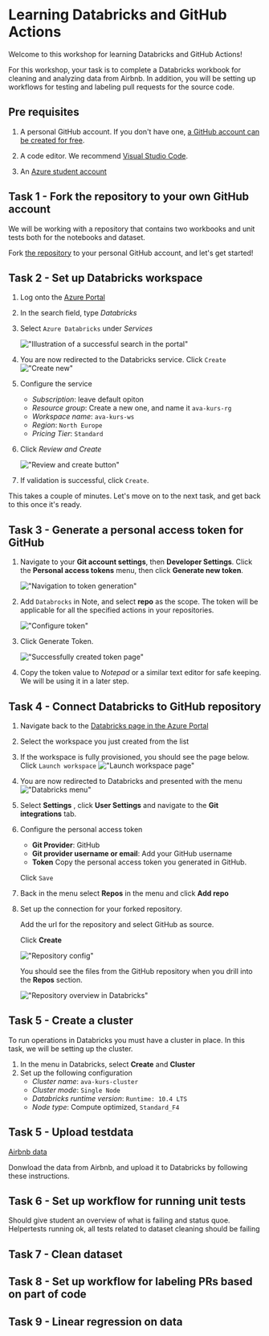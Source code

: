 # Learning Databricks and GitHub Actions

Welcome to this workshop for learning Databricks and GitHub Actions!

For this workshop, your task is to complete a Databricks workbook for cleaning and analyzing data from Airbnb. In addition, you will be setting up workflows for testing and labeling pull requests for the source code.  

## Pre requisites

1. A personal GitHub account. 
If you don't have one, [a GitHub account can be created for free](https://github.com/signup?ref_cta=Sign+up&ref_loc=header+logged+out&ref_page=%2F&source=header-home).

2. A code editor. We recommend [Visual Studio Code](https://code.visualstudio.com/).

3. An [Azure student account](https://azure.microsoft.com/nb-no/free/students/)


## Task 1 - Fork the repository to your own GitHub account

We will be working with a repository that contains two workbooks and unit tests both for the notebooks and dataset. 

Fork [the repository](https://github.com/acn-sbuad/ava-kurs-databricks) to your personal GitHub account, and let's get started! 

## Task 2 - Set up Databricks workspace
 
1. Log onto the [Azure Portal](https://portal.azure.com/)

2. In the search field, type _Databricks_

3. Select `Azure Databricks` under _Services_

    !["Illustration of a successful search in the portal"](imgs/databricks-in-portal.png)

4. You are now redirected to the Databricks service. Click `Create`
    !["Create new"](imgs/create-new.png)

5. Configure the service
    - _Subscription_: leave default opiton
    - _Resource group_: Create a new one, and name it `ava-kurs-rg`
    - _Workspace name_: `ava-kurs-ws`
    - _Region_: `North Europe`
    - _Pricing Tier_: `Standard`

 6. Click _Review and Create_

    !["Review and create button"](imgs/review-and-create.png)

7. If validation is successful, click `Create`.

This takes a couple of minutes. 
Let's move on to the next task, and get back to this once it's ready.

## Task 3 - Generate a personal access token for GitHub

1. Navigate to your __Git account settings__, then __Developer Settings__. Click the __Personal access tokens__ menu, then click __Generate new token__.

    !["Navigation to token generation"](imgs/generate-new-token.jpg)

2. Add `Databrocks` in Note, and select __repo__ as the scope. The token will be applicable for all the specified actions in your repositories.

    !["Configure token"](imgs/configure-token.jpg)

3. Click Generate Token.

    !["Successfully created token page"](imgs/ready-token.jpg)

4. Copy the token value to _Notepad_ or a similar text editor for safe keeping. We will be using it in a later step.

## Task 4 - Connect Databricks to GitHub repository

1. Navigate back to the [Databricks page in the Azure Portal](https://portal.azure.com/#blade/HubsExtension/BrowseResource/resourceType/Microsoft.Databricks%2Fworkspaces)
 
2. Select the workspace you just created from the list
 
3. If the workspace is fully provisioned, you should see the page below. Click `Launch workspace`
    !["Launch workspace page"](imgs/launch-workspace.png)

4. You are now redirected to Databricks and presented with the menu
    !["Databricks menu"](imgs/databricks-menu.png)

5. Select __Settings__ , click __User Settings__ and navigate to the __Git integrations__ tab.

6. Configure the personal access token
    - __Git Provider__: GitHub
    - __Git provider username or email__: Add your GitHub username
    - __Token__ Copy the personal access token you generated in GitHub.

    Click `Save`

7. Back in the menu select __Repos__ in the menu and click __Add repo__

8. Set up the connection for your forked repository.

    Add the url for the repository and select GitHub as source. 

    Click __Create__

    !["Repository config"](imgs/add-repo.png)

    You should see the files from the GitHub repository when you drill into the __Repos__ section.

    !["Repository overview in Databricks"](imgs/successfully-added-repo.png)

## Task 5 - Create a cluster

To run operations in Databricks you must have a cluster in place. 
In this task, we will be setting up the cluster.

1. In the menu in Databricks, select __Create__ and __Cluster__
2. Set up the following configuration
    - _Cluster name_: `ava-kurs-cluster`
    - _Cluster mode_: `Single Node`
    - _Databricks runtime version_: `Runtime: 10.4 LTS`
    - _Node type_: Compute optimized, `Standard_F4`

## Task 5 - Upload testdata
 
[Airbnb data](listings.csv.gz)

Donwload the data from Airbnb, and upload it to Databricks by following these instructions. 


## Task 6 - Set up workflow for running unit tests
Should give student an overview of what is failing and status quoe. 
Helpertests running ok, all tests related to dataset cleaning should be failing


## Task 7 - Clean dataset 

## Task 8 - Set up workflow for labeling PRs based on part of code

## Task 9 - Linear regression on data
